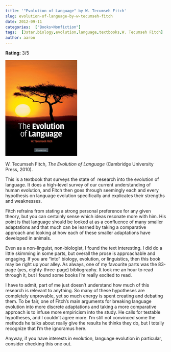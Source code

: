 ```yaml
---
title: '"Evolution of Language" by W. Tecumseh Fitch'
slug: evolution-of-language-by-w-tecumseh-fitch
date: 2012-09-11
categories:  ["Books>Nonfiction"]
tags:  [3star,biology,evolution,language,textbooks,W. Tecumseh Fitch]
author: aaron
---
```


**Rating:** 3/5

![](cover-225x300.png "Evolution of Language")

W. Tecumseh Fitch, *The Evolution of Language* (Cambridge University Press, 2010).

This is a textbook that surveys the state of  research into the evolution of language. It does a high-level survey of our current understanding of human evolution, and Fitch then goes through seemingly each and every hypothesis on language evolution specifically and explicates their strengths and weaknesses.

Fitch refrains from stating a strong personal preference for any given theory, but you can certainly sense which ideas resonate more with him. His point is that language should be looked at as a confluence of many smaller adaptations and that much can be learned by taking a comparative approach and looking at how each of these smaller adaptations have developed in animals.

Even as a non-linguist, non-biologist, I found the text interesting. I did do a little skimming in some parts, but overall the prose is approachable and engaging. If you are “into” biology, evolution, or linguistics, then this book may be right up your alley. As always, one of my favourite parts was the 83-page (yes, eighty-three-page) bibliography. It took me an hour to read through it, but I found some books I’m really excited to read.

I have to admit, part of me just doesn’t understand how much of this research is relevant to anything. So many of these hypotheses are completely unprovable, yet so much energy is spent creating and debating them. To be fair, one of Fitch’s main arguments for breaking language evolution into more discrete adaptations and taking a more comparative approach is to infuse more empiricism into the study. He calls for testable hypotheses, and I couldn’t agree more. I’m still not convinced some the methods he talks about really give the results he thinks they do, but I totally recognize that I’m the ignoramus here.

Anyway, if you have interests in evolution, language evolution in particular, consider checking this one out.
